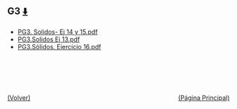 
<html>
<body>
<h2>G3 <a href="https://downgit.github.io/#/home?url=https://github.com/Apuntes-FIUBA/Apuntes-Electronica/tree/main/83 - Química/8301 - Quimica/Guias de Problemas/Problemas Resueltos/G3" style="font-size:20px">  ⬇️ </a></h2>
<ul>
    <li><a href="PG3. Solidos- Ej 14 y  15.pdf">PG3. Solidos- Ej 14 y  15.pdf</a></li>
    <li><a href="PG3.Solidos Ej 13.pdf">PG3.Solidos Ej 13.pdf</a></li>
    <li><a href="PG3.Sólidos. Ejercicio 16.pdf">PG3.Sólidos. Ejercicio 16.pdf</a></li>
</ul>
</body>
</html>


































<br><br><br><br><br><a href="../" style="float: left">(Volver)</a> <a href="https://apuntes-fiuba.github.io/Apuntes-Electronica" style="float: right">(Página Principal)</a>
